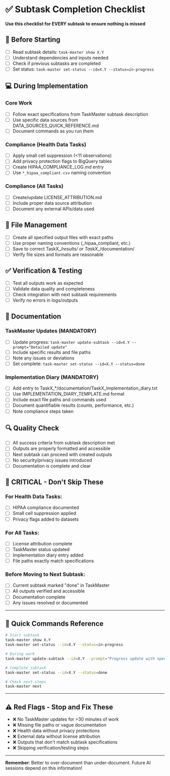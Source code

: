 # ✅ Subtask Completion Checklist

**Use this checklist for EVERY subtask to ensure nothing is missed**

## 🚀 Before Starting

- [ ] Read subtask details: `task-master show X.Y`
- [ ] Understand dependencies and inputs needed
- [ ] Check if previous subtasks are completed  
- [ ] Set status: `task-master set-status --id=X.Y --status=in-progress`

## 💻 During Implementation

### Core Work
- [ ] Follow exact specifications from TaskMaster subtask description
- [ ] Use specific data sources from DATA_SOURCES_QUICK_REFERENCE.md
- [ ] Document commands as you run them

### Compliance (Health Data Tasks)
- [ ] Apply small cell suppression (<11 observations)
- [ ] Add privacy protection flags to BigQuery tables  
- [ ] Create HIPAA_COMPLIANCE_LOG.md entry
- [ ] Use `*_hipaa_compliant.csv` naming convention

### Compliance (All Tasks)
- [ ] Create/update LICENSE_ATTRIBUTION.md
- [ ] Include proper data source attribution
- [ ] Document any external APIs/data used

## 📁 File Management

- [ ] Create all specified output files with exact paths
- [ ] Use proper naming conventions (_hipaa_compliant, etc.)
- [ ] Save to correct TaskX_*/results/ or TaskX_*/documentation/
- [ ] Verify file sizes and formats are reasonable

## ✅ Verification & Testing

- [ ] Test all outputs work as expected
- [ ] Validate data quality and completeness
- [ ] Check integration with next subtask requirements
- [ ] Verify no errors in logs/outputs

## 📝 Documentation

### TaskMaster Updates (MANDATORY)
- [ ] Update progress: `task-master update-subtask --id=X.Y --prompt="Detailed update"`
- [ ] Include specific results and file paths
- [ ] Note any issues or deviations
- [ ] Set complete: `task-master set-status --id=X.Y --status=done`

### Implementation Diary (MANDATORY)
- [ ] Add entry to TaskX_*/documentation/TaskX_Implementation_diary.txt
- [ ] Use IMPLEMENTATION_DIARY_TEMPLATE.md format
- [ ] Include exact file paths and commands used
- [ ] Document quantifiable results (counts, performance, etc.)
- [ ] Note compliance steps taken

## 🔍 Quality Check

- [ ] All success criteria from subtask description met
- [ ] Outputs are properly formatted and accessible
- [ ] Next subtask can proceed with created outputs  
- [ ] No security/privacy issues introduced
- [ ] Documentation is complete and clear

## 🚨 CRITICAL - Don't Skip These

### For Health Data Tasks:
- [ ] HIPAA compliance documented
- [ ] Small cell suppression applied
- [ ] Privacy flags added to datasets

### For All Tasks:
- [ ] License attribution complete
- [ ] TaskMaster status updated
- [ ] Implementation diary entry added
- [ ] File paths exactly match specifications

### Before Moving to Next Subtask:
- [ ] Current subtask marked "done" in TaskMaster
- [ ] All outputs verified and accessible
- [ ] Documentation complete
- [ ] Any issues resolved or documented

---

## 🚀 Quick Commands Reference

```bash
# Start subtask
task-master show X.Y
task-master set-status --id=X.Y --status=in-progress

# During work
task-master update-subtask --id=X.Y --prompt="Progress update with specifics"

# Complete subtask  
task-master set-status --id=X.Y --status=done

# Check next steps
task-master next
```

---

## ⚠️ Red Flags - Stop and Fix These

- ❌ No TaskMaster updates for >30 minutes of work
- ❌ Missing file paths or vague documentation
- ❌ Health data without privacy protections
- ❌ External data without license attribution  
- ❌ Outputs that don't match subtask specifications
- ❌ Skipping verification/testing steps

---

**Remember**: Better to over-document than under-document. Future AI sessions depend on this information! 